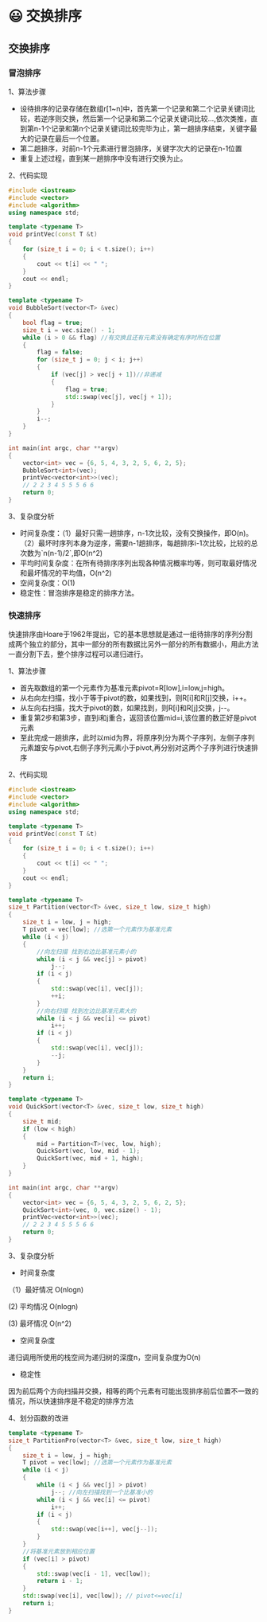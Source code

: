 # 😃 交换排序

## 交换排序

### 冒泡排序

1、算法步骤

* 设待排序的记录存储在数组r\[1\~n]中，首先第一个记录和第二个记录关键词比较，若逆序则交换，然后第一个记录和第二个记录关键词比较...,依次类推，直到第n-1个记录和第n个记录关键词比较完毕为止，第一趟排序结束，关键字最大的记录在最后一个位置。
* 第二趟排序，对前n-1个元素进行冒泡排序，关键字次大的记录在n-1位置
* 重复上述过程，直到某一趟排序中没有进行交换为止。

2、代码实现

```cpp
#include <iostream>
#include <vector>
#include <algorithm>
using namespace std;

template <typename T>
void printVec(const T &t)
{
    for (size_t i = 0; i < t.size(); i++)
    {
        cout << t[i] << " ";
    }
    cout << endl;
}

template <typename T>
void BubbleSort(vector<T> &vec)
{
    bool flag = true;
    size_t i = vec.size() - 1;
    while (i > 0 && flag) //有交换且还有元素没有确定有序时所在位置
    {
        flag = false;
        for (size_t j = 0; j < i; j++)
        {
            if (vec[j] > vec[j + 1])//非递减
            {
                flag = true;
                std::swap(vec[j], vec[j + 1]);
            }
        }
        i--;
    }
}

int main(int argc, char **argv)
{
    vector<int> vec = {6, 5, 4, 3, 2, 5, 6, 2, 5};
    BubbleSort<int>(vec);
    printVec<vector<int>>(vec);
    // 2 2 3 4 5 5 5 6 6
    return 0;
}

```

3、复杂度分析

* 时间复杂度：（1）最好只需一趟排序，n-1次比较，没有交换操作，即O(n)。（2）最坏时序列本身为逆序，需要n-1趟排序，每趟排序i-1次比较，比较的总次数为\`n(n-1)/2\`,即O(n^2)
* 平均时间复杂度：在所有待排序序列出现各种情况概率均等，则可取最好情况和最坏情况的平均值，O(n^2)
* 空间复杂度：O(1)
* 稳定性：冒泡排序是稳定的排序方法。

### 快速排序

快速排序由Hoare于1962年提出，它的基本思想就是通过一组待排序的序列分割成两个独立的部分，其中一部分的所有数据比另外一部分的所有数据小，用此方法一直分割下去，整个排序过程可以递归进行。

1、算法步骤

* 首先取数组的第一个元素作为基准元素pivot=R\[low],i=low,j=high。
* 从右向左扫描，找小于等于pivot的数，如果找到，则R\[i]和R\[j]交换，i++。
* 从左向右扫描，找大于pivot的数，如果找到，则R\[i]和R\[j]交换，j--。
* 重复第2步和第3步，直到i和j重合，返回该位置mid=i,该位置的数正好是pivot元素
* 至此完成一趟排序，此时以mid为界，将原序列分为两个子序列，左侧子序列元素雄安与pivot,右侧子序列元素小于pivot,再分别对这两个子序列进行快速排序

2、代码实现

```cpp
#include <iostream>
#include <vector>
#include <algorithm>
using namespace std;

template <typename T>
void printVec(const T &t)
{
    for (size_t i = 0; i < t.size(); i++)
    {
        cout << t[i] << " ";
    }
    cout << endl;
}

template <typename T>
size_t Partition(vector<T> &vec, size_t low, size_t high)
{
    size_t i = low, j = high;
    T pivot = vec[low]; //选第一个元素作为基准元素
    while (i < j)
    {
        //向左扫描 找到右边比基准元素小的
        while (i < j && vec[j] > pivot)
            j--;
        if (i < j)
        {
            std::swap(vec[i], vec[j]);
            ++i;
        }
        //向右扫描 找到左边比基准元素大的
        while (i < j && vec[i] <= pivot)
            i++;
        if (i < j)
        {
            std::swap(vec[i], vec[j]);
            --j;
        }
    }
    return i;
}

template <typename T>
void QuickSort(vector<T> &vec, size_t low, size_t high)
{
    size_t mid;
    if (low < high)
    {
        mid = Partition<T>(vec, low, high);
        QuickSort(vec, low, mid - 1);
        QuickSort(vec, mid + 1, high);
    }
}

int main(int argc, char **argv)
{
    vector<int> vec = {6, 5, 4, 3, 2, 5, 6, 2, 5};
    QuickSort<int>(vec, 0, vec.size() - 1);
    printVec<vector<int>>(vec);
    // 2 2 3 4 5 5 5 6 6
    return 0;
}
```

3、复杂度分析

* 时间复杂度

（1）最好情况 O(nlogn)

&#x20; (2)  平均情况 O(nlogn)

&#x20; (3)  最坏情况 O(n^2)

* 空间复杂度

递归调用所使用的栈空间为递归树的深度n，空间复杂度为O(n)

* 稳定性

因为前后两个方向扫描并交换，相等的两个元素有可能出现排序前后位置不一致的情况，所以快速排序是不稳定的排序方法

4、划分函数的改进

```cpp
template <typename T>
size_t PartitionPro(vector<T> &vec, size_t low, size_t high)
{
    size_t i = low, j = high;
    T pivot = vec[low]; //选第一个元素作为基准元素
    while (i < j)
    {
        while (i < j && vec[j] > pivot)
            j--; //向左扫描找到一个比基准小的
        while (i < j && vec[i] <= pivot)
            i++;
        if (i < j)
        {
            std::swap(vec[i++], vec[j--]);
        }
    }
    //将基准元素放到相应位置
    if (vec[i] > pivot)
    {
        std::swap(vec[i - 1], vec[low]);
        return i - 1;
    }
    std::swap(vec[i], vec[low]); // pivot<=vec[i]
    return i;
}
```
